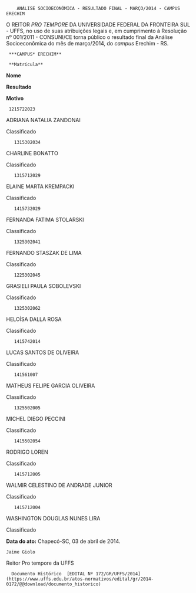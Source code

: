         ANÁLISE SOCIOECONÔMICA - RESULTADO FINAL - MARÇO/2014 - CAMPUS ERECHIM  

O REITOR *PRO TEMPORE* DA UNIVERSIDADE FEDERAL DA FRONTEIRA SUL - UFFS, no uso de suas atribuições legais e, em cumprimento à Resolução nº 001/2011 - CONSUNI/CE torna público o resultado final da Análise Socioeconômica do mês de março/2014, do *campus* Erechim - RS.

     ***CAMPUS* ERECHIM**

     **Matrícula**

   **Nome**

   **Resultado**

   **Motivo**

     1215722023

   ADRIANA NATALIA ZANDONAI

   Classificado

       1315302034

   CHARLINE BONATTO

   Classificado

       1315712029

   ELAINE MARTA KREMPACKI

   Classificado

       1415732029

   FERNANDA FATIMA STOLARSKI

   Classificado

       1325302041

   FERNANDO STASZAK DE LIMA

   Classificado

       1225302045

   GRASIELI PAULA SOBOLEVSKI

   Classificado

       1325302062

   HELOÍSA DALLA ROSA 

   Classificado

       1415742014

   LUCAS SANTOS DE OLIVEIRA

   Classificado

       141561007

   MATHEUS FELIPE GARCIA OLIVEIRA 

   Classificado

       1325502005

   MICHEL DIEGO PECCINI

   Classificado

       1415502054

   RODRIGO LOREN

   Classificado

       1415712005

   WALMIR CELESTINO DE ANDRADE JUNIOR 

   Classificado

       1415712004

   WASHINGTON DOUGLAS NUNES LIRA 

   Classificado

        

   **Data do ato:** Chapecó-SC, 03 de abril de 2014.   
 

    Jaime Giolo   
 Reitor Pro tempore da UFFS 

      Documento Histórico  [EDITAL Nº 172/GR/UFFS/2014](https://www.uffs.edu.br/atos-normativos/edital/gr/2014-0172/@@download/documento_historico)     
      